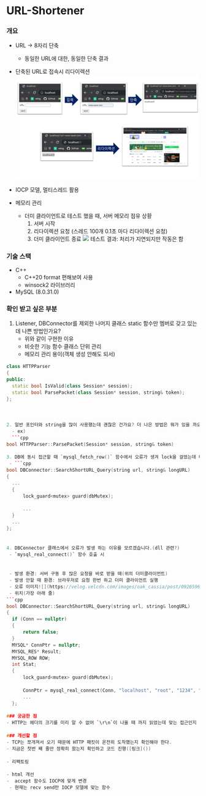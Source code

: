 # URL-Shortener

### 개요
- URL $\rightarrow$ 8자리 단축
  - 동일한 URL에 대한, 동일한 단축 결과
- 단축된 URL로 접속시 리다이렉션
![](./img/summary.png)
- IOCP 모델, 멀티스레드 활용

- 메모리 관리  
  - 더미 클라이언트로 테스트 했을 때, 서버 메모리 점유 상황
	1. 서버 시작
	2. 리다이렉션 요청 (스레드 100개 0.1초 마다 리다이렉션 요청)
	3. 더미 클라이언트 종료
![](https://velog.velcdn.com/images/oak_cassia/post/d06e406e-4093-4f27-acab-20a1aef181b4/image.png)
테스트 결과: 처리가 지연되지만 작동은 함

### 기술 스택
- C++
  - C++20 format 편해보여 사용
  - winsock2 라이브러리
- MySQL (8.0.31.0)

### 확인 받고 싶은 부분
1. Listener, DBConnector를 제외한 나머지 클래스 static 함수만 멤버로 갖고 있는데 나쁜 방법인가요?
   - 위와 같이 구현한 이유
    - 비슷한 기능 함수 클래스 단위 관리
    - 메모리 관리 용이(객체 생성 안해도 되서)
  ```cpp
class HTTPParser
{
public:
	static bool IsValid(class Session* session);
	static bool ParsePacket(class Session* session, string& token);
};



2. 일반 포인터와 string을 많이 사용했는데 괜찮은 건가요? 더 나은 방법은 뭐가 있을 까요? (shared_ptr 등)
    - ex) 
    ```cpp
  bool HTTPParser::ParsePacket(Session* session, string& token)
 
3. DB에 동시 접근할 때 `mysql_fetch_row()` 함수에서 오류가 생겨 lock을 걸었는데 다른 좋은 방법이 있을 까요?[링크]()
   - ```cpp
  bool DBConnector::SearchShortURL_Query(string url, string& longURL)
{
    ...
    {
        lock_guard<mutex> guard(dbMutex);
       
        ...
    }
    ...
};


4. DBConnector 클래스에서 오류가 발생 하는 이유를 모르겠습니다.(dll 관련?)
   - `mysql_real_connect()` 함수 호출 시

        
   - 발생 환경: 서버 구동 후 많은 요청을 바로 받을 때(위의 더미클라이언트)
   - 발생 안할 때 환경: 브라우저로 요청 한번 하고 더미 클라이언트 실행
   - 오류 이미지![](https://velog.velcdn.com/images/oak_cassia/post/09265966-190f-4590-a5d2-49a3c2e22039/image.png)
   - 위치(가장 아래 줄)
  ```cpp
  bool DBConnector::SearchShortURL_Query(string url, string& longURL)
{
    if (Conn == nullptr)
    {
        return false;
    }
    MYSQL* ConnPtr = nullptr;
    MYSQL_RES* Result;
    MYSQL_ROW ROW;
    int Stat;
    {
        lock_guard<mutex> guard(dbMutex);
        
        ConnPtr = mysql_real_connect(Conn, "localhost", "root", "1234", "mydb", 3306, NULL, 0);
        ...
    };

### 궁금한 점
- HTTP는 헤더의 크기를 미리 알 수 없어 `\r\n`이 나올 때 까지 읽었는데 맞는 접근인지

### 개선할 점
- TCP는 쪼개져서 오기 때문에 HTTP 패킷이 온전히 도착했는지 확인해야 한다.
  - 지금은 첫번 째 줄만 정확히 왔는지 확인하고 코드 진행([링크]())

- 리팩토링

- html 개선
-  accept 함수도 IOCP에 맞게 변경
   - 현재는 recv send만 IOCP 모델에 맞는 함수
